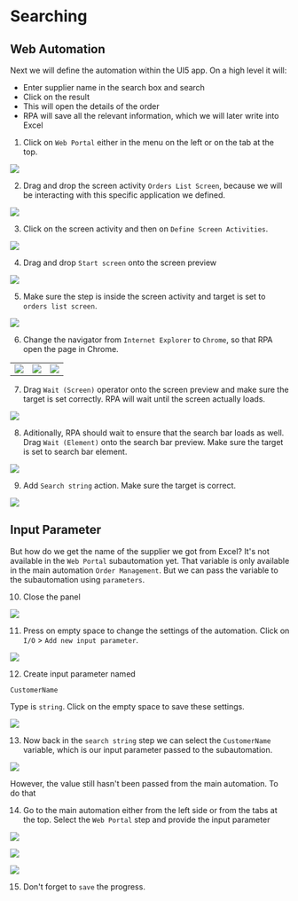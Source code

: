 # Searching




## Web Automation

Next we will define the automation within the UI5 app. On a high level it will:
- Enter supplier name in the search box and search
- Click on the result
- This will open the details of the order
- RPA will save all the relevant information, which we will later write into Excel

1. Click on `Web Portal` either in the menu on the left or on the tab at the top.

![](images/0800.png)

2. Drag and drop the screen activity `Orders List Screen`, because we will be interacting with this specific application we defined.

![](images/0801.png)

3. Click on the screen activity and then on `Define Screen Activities`.

![](images/0802.png)

4. Drag and drop `Start screen` onto the screen preview

![](images/0803.png)

5. Make sure the step is inside the screen activity and target is set to `orders list screen`.

![](images/0804.png)

6. Change the navigator from `Internet Explorer` to `Chrome`, so that RPA open the page in Chrome.


|  |  |  |
:-------------------------:|:-------------------------:|:-------------------------:|
![](images/0804.png)  |  ![](images/0805.png) |  ![](images/0806.png)

7. Drag `Wait (Screen)` operator onto the screen preview and make sure the target is set correctly. RPA will wait until the screen actually loads. 


![](images/0807.png)

8. Aditionally, RPA should wait to ensure that the search bar loads as well. Drag `Wait (Element)` onto the search bar preview. Make sure the target is set to search bar element.


![](images/0808.png)

9. Add `Search string` action. Make sure the target is correct. 

![](images/0809.png)

## Input Parameter

But how do we get the name of the supplier we got from Excel? It's not available in the `Web Portal` subautomation yet. That variable is only available in the main automation `Order Management`. But we can pass the variable to the subautomation using `parameters`. 

10. Close the panel

![](images/0810.png)

11. Press on empty space to change the settings of the automation. Click on `I/O` > `Add new input parameter`.


![](images/0811.png)

12. Create input parameter named 

```
CustomerName
```

Type is `string`. Click on the empty space to save these settings. 


![](images/0812.png)

13. Now back in the `search string` step we can select the `CustomerName` variable, which is our input parameter passed to the subautomation.


![](images/0813.png)

However, the value still hasn't been passed from the main automation. To do that

14. Go to the main automation either from the left side or from the tabs at the top. Select the `Web Portal` step and provide the input parameter


![](images/0814.png)

![](images/0815.png)

![](images/0816.png)

15. Don't forget to `save` the progress. 